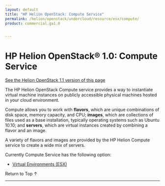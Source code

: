 ```yaml
---
layout: default
title: "HP Helion OpenStack: Compute Service"
permalink: /helion/openstack/undercloud/resource/esx/compute/
product: commercial.ga1.0


---
```

<!--PUBLISHED-->


<script>

function PageRefresh {
onLoad="window.refresh"
}

PageRefresh();

</script>
<!---

<p style="font-size: small;"> <a href="/helion/openstack/install-beta/prereqs/">&#9664; PREV</a> | <a href="/helion/openstack/install-beta-overview/">&#9650; UP</a> | <a href="/helion/openstack/install-beta/vsa/">NEXT &#9654;</a> </p>-->

# HP Helion OpenStack&reg; 1.0: Compute Service
[See the Helion OpenStack 1.1 version of this page](/helion/openstack/1.1/undercloud/resource/esx/compute/)

The HP Helion OpenStack Compute service provides a way to instantiate virtual machine instances on publicly accessible physical machines hosted in your cloud environment.

Compute allows you to work with **flavors**, which are unique combinations of disk space, memory capacity, and CPU; **images**, which are collections of files used as a base installation, typically operating systems such as Ubuntu 10.10; and **servers**, which are virtual instances created by combining a flavor and an image.

A variety of flavors and images are provided by the HP Helion Compute service to create a wide mix of servers.

Currently Compute Service has the following option:

* [Virtual Environments (ESX)](/helion/openstack/undercloud/resource/esx/)


<a href="#top" style="padding:14px 0px 14px 0px; text-decoration: none;"> Return to Top &#8593; </a>




----
